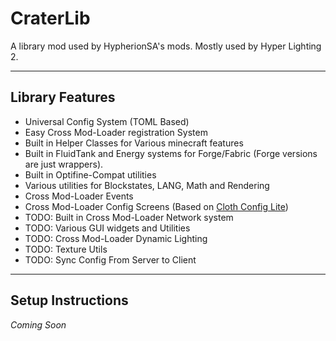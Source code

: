 # CraterLib

A library mod used by HypherionSA's mods. Mostly used by Hyper Lighting 2.

***

## Library Features

* Universal Config System (TOML Based)
* Easy Cross Mod-Loader registration System
* Built in Helper Classes for Various minecraft features
* Built in FluidTank and Energy systems for Forge/Fabric (Forge versions are just wrappers).
* Built in Optifine-Compat utilities
* Various utilities for Blockstates, LANG, Math and Rendering
* Cross Mod-Loader Events
* Cross Mod-Loader Config Screens (Based on [Cloth Config Lite](https://github.com/shedaniel/cloth-config-lite))
* TODO: Built in Cross Mod-Loader Network system
* TODO: Various GUI widgets and Utilities
* TODO: Cross Mod-Loader Dynamic Lighting
* TODO: Texture Utils
* TODO: Sync Config From Server to Client

***

## Setup Instructions

*Coming Soon*

